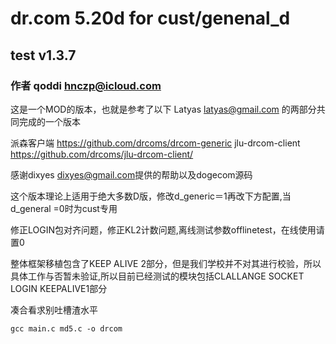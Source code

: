 # dr.com 5.20d for cust/genenal_d
## test v1.3.7
### 作者 qoddi hnczp@icloud.com
这是一个MOD的版本，也就是参考了以下 Latyas latyas@gmail.com 的两部分共同完成的一个版本

派森客户端         https://github.com/drcoms/drcom-generic
jlu-drcom-client   https://github.com/drcoms/jlu-drcom-client/

感谢dixyes <dixyes@gmail.com>提供的帮助以及dogecom源码

这个版本理论上适用于绝大多数D版，修改d_generic＝1再改下方配置,当d_general =0时为cust专用

修正LOGIN包对齐问题，修正KL2计数问题,离线测试参数offlinetest，在线使用请置0

整体框架移植包含了KEEP ALIVE 2部分，但是我们学校并不对其进行校验，所以具体工作与否暂未验证,所以目前已经测试的模块包括CLALLANGE SOCKET LOGIN KEEPALIVE1部分

凑合看求别吐槽渣水平

``gcc main.c md5.c -o drcom``
